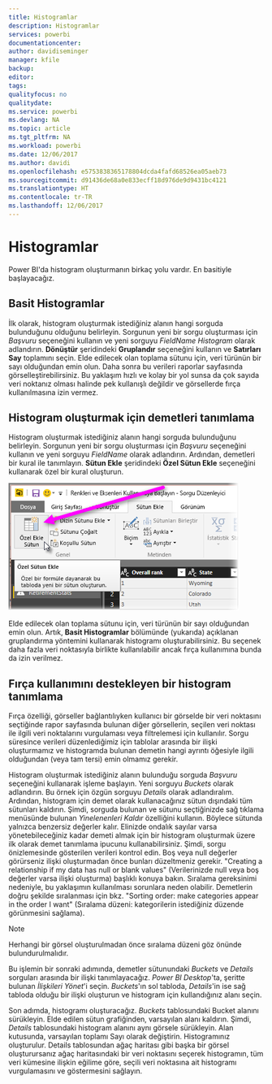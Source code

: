 ```yaml
---
title: Histogramlar
description: Histogramlar
services: powerbi
documentationcenter: 
author: davidiseminger
manager: kfile
backup: 
editor: 
tags: 
qualityfocus: no
qualitydate: 
ms.service: powerbi
ms.devlang: NA
ms.topic: article
ms.tgt_pltfrm: NA
ms.workload: powerbi
ms.date: 12/06/2017
ms.author: davidi
ms.openlocfilehash: e5753838365178804dcda4fafd68526ea05aeb73
ms.sourcegitcommit: d91436de68a0e833ecff18d976de9d9431bc4121
ms.translationtype: HT
ms.contentlocale: tr-TR
ms.lasthandoff: 12/06/2017
---
```

# <a name="histograms"></a>Histogramlar
Power BI'da histogram oluşturmanın birkaç yolu vardır. En basitiyle başlayacağız.

## <a name="simple-histograms"></a>Basit Histogramlar
İlk olarak, histogram oluşturmak istediğiniz alanın hangi sorguda bulunduğunu olduğunu belirleyin.  Sorgunun yeni bir sorgu oluşturması için *Başvuru* seçeneğini kullanın ve yeni sorguyu *FieldName Histogram* olarak adlandırın. **Dönüştür** şeridindeki **Gruplandır** seçeneğini kullanın ve **Satırları Say** toplamını seçin. Elde edilecek olan toplama sütunu için, veri türünün bir sayı olduğundan emin olun. Daha sonra bu verileri raporlar sayfasında görselleştirebilirsiniz. Bu yaklaşım hızlı ve kolay bir yol sunsa da çok sayıda veri noktanız olması halinde pek kullanışlı değildir ve görsellerde fırça kullanılmasına izin vermez.

## <a name="defining-buckets-to-build-a-histogram"></a>Histogram oluşturmak için demetleri tanımlama
Histogram oluşturmak istediğiniz alanın hangi sorguda bulunduğunu belirleyin. Sorgunun yeni bir sorgu oluşturması için *Başvuru* seçeneğini kullanın ve yeni sorguyu *FieldName* olarak adlandırın.  Ardından, demetleri bir kural ile tanımlayın. **Sütun Ekle** şeridindeki **Özel Sütun Ekle** seçeneğini kullanarak özel bir kural oluşturun.

![](media/service-histograms/powerbi-service-histograms_1.png)

Elde edilecek olan toplama sütunu için, veri türünün bir sayı olduğundan emin olun. Artık, **Basit Histogramlar** bölümünde (yukarıda) açıklanan gruplandırma yöntemini kullanarak histogramı oluşturabilirsiniz. Bu seçenek daha fazla veri noktasıyla birlikte kullanılabilir ancak fırça kullanımına bunda da izin verilmez.

## <a name="defining-a-histogram-that-supports-brushing"></a>Fırça kullanımını destekleyen bir histogram tanımlama
Fırça özelliği, görseller bağlantılıyken kullanıcı bir görselde bir veri noktasını seçtiğinde rapor sayfasında bulunan diğer görsellerin, seçilen veri noktası ile ilgili veri noktalarını vurgulaması veya filtrelemesi için kullanılır.  Sorgu süresince verileri düzenlediğimiz için tablolar arasında bir ilişki oluşturmamız ve histogramda bulunan demetin hangi ayrıntı öğesiyle ilgili olduğundan (veya tam tersi) emin olmamız gerekir.

Histogram oluşturmak istediğiniz alanın bulunduğu sorguda *Başvuru* seçeneğini kullanarak işleme başlayın.  Yeni sorguyu *Buckets* olarak adlandırın.  Bu örnek için özgün sorguyu *Details* olarak adlandıralım.  Ardından, histogram için demet olarak kullanacağınız sütun dışındaki tüm sütunları kaldırın.  Şimdi, sorguda bulunan ve sütunu seçtiğinizde sağ tıklama menüsünde bulunan *Yinelenenleri Kaldır* özelliğini kullanın. Böylece sütunda yalnızca benzersiz değerler kalır. Elinizde ondalık sayılar varsa yönetebileceğiniz kadar demeti almak için bir histogram oluşturmak üzere ilk olarak demet tanımlama ipucunu kullanabilirsiniz.  Şimdi, sorgu önizlemesinde gösterilen verileri kontrol edin. Boş veya null değerler görürseniz ilişki oluşturmadan önce bunları düzeltmeniz gerekir. "Creating a relationship if my data has null or blank values" (Verilerinizde null veya boş değerler varsa ilişki oluşturma) başlıklı konuya bakın. Sıralama gereksinimi nedeniyle, bu yaklaşımın kullanılması sorunlara neden olabilir. Demetlerin doğru şekilde sıralanması için bkz. "Sorting order: make categories appear in the order I want" (Sıralama düzeni: kategorilerin istediğiniz düzende görünmesini sağlama). 

> [!NOTE]
> Herhangi bir görsel oluşturulmadan önce sıralama düzeni göz önünde bulundurulmalıdır.   
> 
> 

Bu işlemin bir sonraki adımında, demetler sütunundaki *Buckets* ve *Details* sorguları arasında bir ilişki tanımlayacağız.  *Power BI Desktop*'ta, şeritte bulunan *İlişkileri Yönet*'i seçin.  *Buckets*'ın sol tabloda, *Details*'in ise sağ tabloda olduğu bir ilişki oluşturun ve histogram için kullandığınız alanı seçin. 

Son adımda, histogramı oluşturacağız. *Buckets* tablosundaki Bucket alanını sürükleyin. Elde edilen sütun grafiğinden, varsayılan alanı kaldırın.  Şimdi, *Details* tablosundaki histogram alanını aynı görsele sürükleyin. Alan kutusunda, varsayılan toplamı Sayı olarak değiştirin. Histogramınız oluşturulur. Details tablosundan ağaç haritası gibi başka bir görsel oluşturursanız ağaç haritasındaki bir veri noktasını seçerek histogramın, tüm veri kümesine ilişkin eğilime göre, seçili veri noktasına ait histogramı vurgulamasını ve göstermesini sağlayın.

